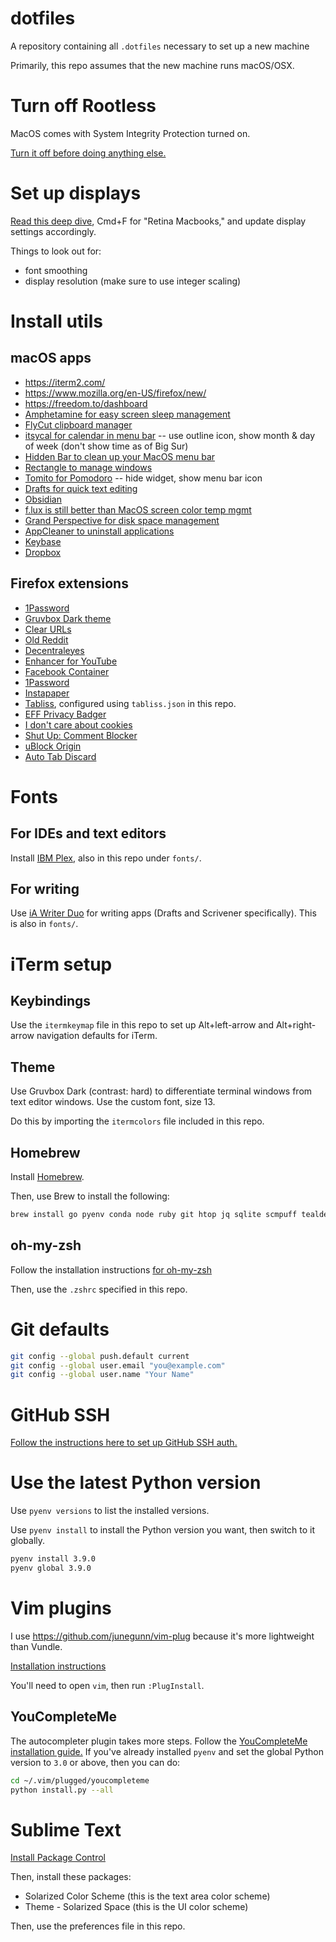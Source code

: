 # dotfiles
A repository containing all `.dotfiles` necessary to set up a new machine

Primarily, this repo assumes that the new machine runs macOS/OSX.

# Turn off Rootless

MacOS comes with System Integrity Protection turned on.

[Turn it off before doing anything else.](https://www.macworld.co.uk/how-to/mac/how-turn-off-mac-os-x-system-integrity-protection-rootless-3638975/)

# Set up displays

[Read this deep dive](https://tonsky.me/blog/monitors/), Cmd+F for "Retina Macbooks," and update display settings accordingly.

Things to look out for:
* font smoothing
* display resolution (make sure to use integer scaling)

# Install utils

## macOS apps

* https://iterm2.com/
* https://www.mozilla.org/en-US/firefox/new/
* https://freedom.to/dashboard
* [Amphetamine for easy screen sleep management](https://apps.apple.com/us/app/amphetamine/id937984704?mt=12)
* [FlyCut clipboard manager](https://apps.apple.com/us/app/flycut-clipboard-manager/id442160987?mt=12)
* [itsycal for calendar in menu bar](https://www.mowglii.com/itsycal/) -- use outline icon, show month & day of week (don't show time as of Big Sur)
* [Hidden Bar to clean up your MacOS menu bar](https://apps.apple.com/app/hidden-bar/id1452453066)
* [Rectangle to manage windows](https://github.com/rxhanson/Rectangle)
* [Tomito for Pomodoro](https://tomito.app/) -- hide widget, show menu bar icon
* [Drafts for quick text editing](https://getdrafts.com/)
* [Obsidian](https://obsidian.md/)
* [f.lux is still better than MacOS screen color temp mgmt](https://justgetflux.com/)
* [Grand Perspective for disk space management](http://grandperspectiv.sourceforge.net/)
* [AppCleaner to uninstall applications](https://freemacsoft.net/appcleaner/)
* [Keybase](https://keybase.io/download)
* [Dropbox](https://www.dropbox.com/downloading)

## Firefox extensions

* [1Password](https://1password.com/browsers/firefox/)
* [Gruvbox Dark theme](https://addons.mozilla.org/en-US/firefox/addon/gruvbox-dark-theme/)
* [Clear URLs](https://addons.mozilla.org/en-US/firefox/addon/clearurls)
* [Old Reddit](https://addons.mozilla.org/en-US/firefox/addon/old-reddit-redirect/)
* [Decentraleyes](https://addons.mozilla.org/en-US/firefox/addon/decentraleyes)
* [Enhancer for YouTube](https://addons.mozilla.org/en-US/firefox/addon/enhancer-for-youtube)
* [Facebook Container](https://addons.mozilla.org/en-US/firefox/addon/facebook-container)
* [1Password](https://addons.mozilla.org/en-US/firefox/addon/1password-x-password-manager/)
* [Instapaper](https://www.instapaper.com/save/browser)
* [Tabliss](https://addons.mozilla.org/en-US/firefox/addon/tabliss/?utm_source=addons.mozilla.org&utm_medium=referral&utm_content=search), configured using `tabliss.json` in this repo.
* [EFF Privacy Badger](https://addons.mozilla.org/en-US/firefox/addon/privacy-badger17)
* [I don't care about cookies](https://addons.mozilla.org/en-US/firefox/addon/i-dont-care-about-cookies/)
* [Shut Up: Comment Blocker](https://addons.mozilla.org/en-US/firefox/addon/shut-up-comment-blocker)
* [uBlock Origin](https://addons.mozilla.org/en-US/firefox/addon/ublock-origin)
* [Auto Tab Discard](https://addons.mozilla.org/en-US/firefox/addon/auto-tab-discard)

# Fonts

## For IDEs and text editors

Install [IBM Plex,](https://www.ibm.com/plex/) also in this repo under `fonts/`.

## For writing

Use [iA Writer Duo](https://github.com/iaolo/iA-Fonts/tree/master/iA%20Writer%20Duo) for writing apps (Drafts and Scrivener specifically). This is also in `fonts/`.

# iTerm setup

## Keybindings

Use the `itermkeymap` file in this repo to set up Alt+left-arrow and Alt+right-arrow navigation defaults for iTerm.

## Theme

Use Gruvbox Dark (contrast: hard) to differentiate terminal windows from text editor windows. Use the custom font, size 13.

Do this by importing the `itermcolors` file included in this repo.

## Homebrew

Install [Homebrew](https://brew.sh/).

Then, use Brew to install the following:

```sh
brew install go pyenv conda node ruby git htop jq sqlite scmpuff tealdeer zsh zsh-syntax-highlighting ffmpeg youtube-dl
```

## oh-my-zsh

Follow the installation instructions [for oh-my-zsh](https://github.com/ohmyzsh/ohmyzsh?tab=readme-ov-file#basic-installation)

Then, use the `.zshrc` specified in this repo.

# Git defaults

```sh
git config --global push.default current
git config --global user.email "you@example.com"
git config --global user.name "Your Name"
```

# GitHub SSH

[Follow the instructions here to set up GitHub SSH auth.](https://docs.github.com/en/authentication/connecting-to-github-with-ssh/adding-a-new-ssh-key-to-your-github-account)

# Use the latest Python version

Use `pyenv versions` to list the installed versions.

Use `pyenv install` to install the Python version you want, then switch to it globally.

```sh
pyenv install 3.9.0
pyenv global 3.9.0
```

# Vim plugins

I use https://github.com/junegunn/vim-plug because it's more lightweight than Vundle.

[Installation instructions](https://github.com/junegunn/vim-plug#installation)

You'll need to open `vim`, then run `:PlugInstall`.

## YouCompleteMe

The autocompleter plugin takes more steps. Follow the [YouCompleteMe installation guide.](https://github.com/ycm-core/YouCompleteMe?tab=readme-ov-file#macos) If you've already installed `pyenv` and set the global Python version to `3.0` or above, then you can do:

```sh
cd ~/.vim/plugged/youcompleteme
python install.py --all
```

# Sublime Text

[Install Package Control](https://packagecontrol.io/installation)

Then, install these packages:

* Solarized Color Scheme (this is the text area color scheme)
* Theme - Solarized Space (this is the UI color scheme)

Then, use the preferences file in this repo.
